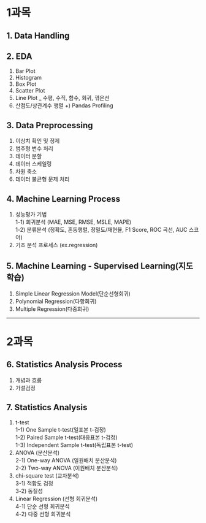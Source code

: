 # 1과목
## 1. Data Handling

## 2. EDA
1) Bar Plot
2) Histogram
3) Box Plot
4) Scatter Plot
5) Line Plot _ 수평, 수직, 함수, 회귀, 꺾은선
6) 산점도/상관계수 행렬
+) Pandas Profiling

## 3. Data Preprocessing
1) 이상치 확인 및 정제
2) 범주형 변수 처리
3) 데이터 분할
4) 데이터 스케일링
5) 차원 축소
6) 데이터 불균형 문제 처리

## 4. Machine Learning Process
1) 성능평가 기법  
   1-1) 회귀분석 (MAE, MSE, RMSE, MSLE, MAPE)  
   1-2) 분류분석 (정확도, 혼동행렬, 정밀도/재현율, F1 Score, ROC 곡선, AUC 스코어)
2) 기초 분석 프로세스 (ex.regression)

## 5. Machine Learning - Supervised Learning(지도학습)
1) Simple Linear Regression Model(단순선형회귀)
2) Polynomial Regression(다항회귀)
3) Multiple Regression(다중회귀)

--- 

# 2과목
## 6. Statistics Analysis Process
1) 개념과 흐름
2) 가설검정

## 7. Statistics Analysis
1) t-test  
   1-1) One Sample t-test(일표본 t-검정)  
   1-2) Paired Sample t-test(대응표본 t-검정)  
   1-3) Independent Sample t-test(독립표본 t-test)
2) ANOVA (분산분석)  
   2-1) One-way ANOVA (일원배치 분산분석)  
   2-2) Two-way ANOVA (이원배치 분산분석)
3) chi-square test (교차분석)  
   3-1) 적합도 검정  
   3-2) 동질성 
4) Linear Regression (선형 회귀분석)  
   4-1) 단순 선형 회귀분석  
   4-2) 다중 선형 회귀분석
